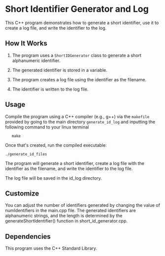 # Short Identifier Generator and Log

This C++ program demonstrates how to generate a short identifier, use it to create a log file, and write the identifier to the log.

## How It Works

1. The program uses a `ShortIDGenerator` class to generate a short alphanumeric identifier.

2. The generated identifier is stored in a variable.

3. The program creates a log file using the identifier as the filename.

4. The identifier is written to the log file.

## Usage

Compile the program using a C++ compiler (e.g., g++) via the `makefile` provided by going to the main directory `generate_id_log` and inputting the following command to your linux terminal

```
   make
```

Once that's created, run the compiled executable:

```
./generate_id_files
```

The program will generate a short identifier, create a log file with the identifier as the filename, and write the identifier to the log file.

The log file will be saved in the id_log directory.

## Customize
You can adjust the number of identifiers generated by changing the value of numIdentifiers in the main.cpp file. The generated identifiers are alphanumeric strings, and the length is determined by the generateShortIdentifier() function in short_id_generator.cpp.

## Dependencies
This program uses the C++ Standard Library.
